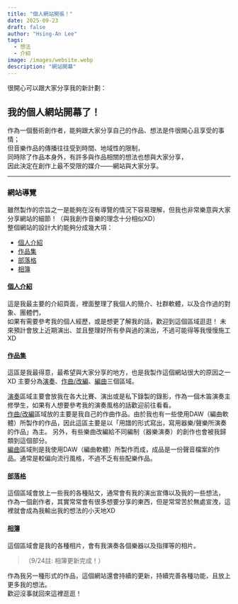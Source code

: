 ```yaml
---
title: "個人網站開張！"
date: 2025-09-23
draft: false
author: "Hsing-An Lee"
tags:
  - 想法
  - 介紹
image: /images/website.webp
description: "網站開幕"
---
```


很開心可以跟大家分享我的新計劃：

## 我的個人網站開幕了！

作為一個藝術創作者，能夠跟大家分享自己的作品、想法是件很開心且享受的事情；  
但音樂作品的傳播往往受到時間、地域性的限制，  
同時除了作品本身外，有許多與作品相關的想法也想與大家分享，  
因此決定在創作上最不受限的媒介——網站與大家分享。  

---

### 網站導覽


雖然製作的宗旨之一是能夠在沒有導覽的情況下容易理解，但我也非常樂意與大家分享網站的細節！（與我創作音樂的理念十分相似XD）  
整個網站的設計大約能夠分成幾大項：
- [個人介紹](/)
- [作品集](/#projects)
- [部落格](/blogs)
- [相簿](/gallery)

#### [個人介紹](/)
這是我最主要的介紹頁面，裡面整理了我個人的簡介、社群軟體，以及合作過的對象、團體們，  
如果有需要參考我的個人經歷，或是想更了解我的話，歡迎到這個區域逛逛！
未來預計會放上近期演出、並且整理好所有參與過的演出，不過可能得等我慢慢施工XD


#### [作品集](/#projects)
這區是我最得意，最希望與大家分享的地方，也是我製作這個網站很大的原因之一XD
主要分為[演奏](/performance)、[作曲/改編](/composition)、[編曲](/arrangement)三個區域。  


[演奏](/performance)區域主要會放我在各大比賽、演出或是私下錄製的錄影，作為一個木笛演奏主修學生，如果有人想要參考我的演奏風格的話歡迎前往看看。  
[作曲/改編](/composition)區域放的主要是我自己的作曲作品。由於我也有一些使用DAW（編曲軟體）所製作的作品，因此這區主要是以「用譜的形式寫出，寫用器樂/聲樂所演奏的作品」為主。
另外，有些樂曲改編給不同編制（器樂演奏）的創作也會被我歸類到這個部分。  
[編曲](/arrangement)區域則是我使用DAW（編曲軟體）所製作而成，成品是一份聲音檔案的作品。通常是較偏向流行風格，不過不乏有些配樂作品。  



#### [部落格](/blogs)
這個區域會放上一些我的各種貼文，通常會有我的演出宣傳以及我的一些想法，  
作為一個創作者，其實常常會有很多想要分享的東西，但是常常苦於無處宣洩，這裡就會成為我輸出我的想法的小天地XD

#### [相簿](/gallery)
這個區域會是我的各種相片，會有我演奏各個樂器以及指揮等的相片。
>（9/24註: 相簿更新完成！）

作為我另一種形式的作品，這個網站還會持續的更新，持續完善各種功能，且放上更多我的想法。  
歡迎沒事就回來這裡逛逛！
